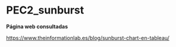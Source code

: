 # PEC2_sunburst

**Página web consultadas**

https://www.theinformationlab.es/blog/sunburst-chart-en-tableau/
